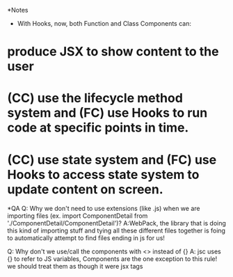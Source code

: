 *Notes
- With Hooks, now, both Function and Class Components can:
# produce JSX to show content to the user
# (CC) use the lifecycle method system and (FC) use Hooks to run code at specific points in time.
# (CC) use state system and (FC) use Hooks to access state system to update content on screen.  
*QA
Q: Why we don't need to use extensions (like .js) when we are importing files (ex. import ComponentDetail from './ComponentDetail/ComponentDetail')?
A:WebPack, the library that is doing this kind of importing stuff and tying all these different files together is foing to automatically attempt to find files ending in js for us!

Q: Why don't we use/call the components with <> instead of {}
A: jsc uses {} to refer to JS variables, Components are the one exception to this rule! we should treat them as though it were jsx tags